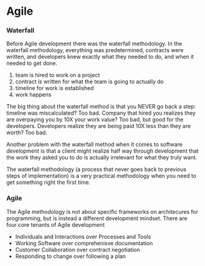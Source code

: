 # Agile

### Waterfall
Before Agile development there was the waterfall methodology. In the waterfall methodology, everything was predetermined, contracts were written, and developers knew exactly what they needed to do, and when it needed to get done.

1. team is hired to work on a project
2. contract is written for what the team is going to actually do
3. timeline for work is established
4. work happens

The big thing about the waterfall method is that you NEVER go back a step: timeline was miscalculated? Too bad. Company that hired you realizes they are overpaying you by 10X your work value? Too bad, but good for the developers. Developers realize they are being paid 10X less than they are worth? Too bad.

Another problem with the waterfall method when it comes to software development is that a client might realize half way through development that the work they asked you to do is actually irrelevant for what they truly want. 

The waterfall methodology (a process that never goes back to previous steps of implementation) is a very practical methodology when you need to get something right the first time. 

### Agile
The Agile methodology is not about specific frameworks on architecures for programming, but is instead a different development mindset. There are four core tenants of Agile development
- Individuals and Interactions over Processes and Tools
- Working Software over comprehenisve documentation
- Customer Collaboration over contract negotiation
- Responding to change over following a plan